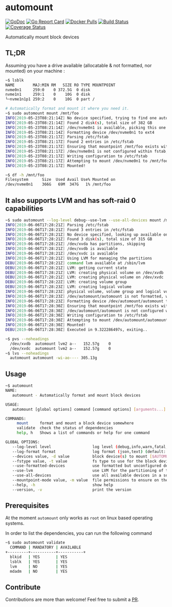 # automount

[![GoDoc](https://godoc.org/github.com/mvisonneau/automount?status.svg)](https://godoc.org/github.com/mvisonneau/automount)
[![Go Report Card](https://goreportcard.com/badge/github.com/mvisonneau/automount)](https://goreportcard.com/report/github.com/mvisonneau/automount)
[![Docker Pulls](https://img.shields.io/docker/pulls/mvisonneau/automount.svg)](https://hub.docker.com/r/mvisonneau/automount/)
[![Build Status](https://cloud.drone.io/api/badges/mvisonneau/automount/status.svg)](https://cloud.drone.io/mvisonneau/automount)
[![Coverage Status](https://coveralls.io/repos/github/mvisonneau/automount/badge.svg?branch=master)](https://coveralls.io/github/mvisonneau/automount?branch=master)

Automatically mount block devices

## TL;DR

Assuming you have a drive available (allocatable & not formatted, nor mounted) on your machine :

```bash
~$ lsblk
NAME        MAJ:MIN RM   SIZE RO TYPE MOUNTPOINT
nvme0n1     259:0    0 372.5G  0 disk
nvme1n1     259:1    0    10G  0 disk
└─nvme1n1p1 259:2    0    10G  0 part /

# Automatically format and mount it where you need it.
~$ sudo automount mount /mnt/foo
INFO[2019-05-23T08:21:14Z] No device specified, trying to find one automatically
INFO[2019-05-23T08:21:14Z] Found 2 disk(s), total size of 382 GB
INFO[2019-05-23T08:21:14Z] /dev/nvme0n1 is available, picking this one!
INFO[2019-05-23T08:21:14Z] Formatting device /dev/nvme0n1 to ext4
INFO[2019-05-23T08:21:17Z] Parsing /etc/fstab
INFO[2019-05-23T08:21:17Z] Found 2 entries in /etc/fstab
INFO[2019-05-23T08:21:17Z] Ensuring that mountpoint /mnt/foo exists with correct permissions (493)
INFO[2019-05-23T08:21:17Z] /dev/nvme0n1 is not configured within fstab, appending configuration
INFO[2019-05-23T08:21:17Z] Writing configuration to /etc/fstab
INFO[2019-05-23T08:21:17Z] Attempting to mount /dev/nvme0n1 to /mnt/foo
INFO[2019-05-23T08:21:17Z] Mounted!

~$ df -h /mnt/foo
Filesystem      Size  Used Avail Use% Mounted on
/dev/nvme0n1    366G   69M  347G   1% /mnt/foo
```

## It also supports LVM and has soft-raid 0 capabilities

```bash
~$ sudo automount --log-level debug--use-lvm --use-all-devices mount /mnt/foo
INFO[2019-06-06T17:28:21Z] Parsing /etc/fstab
INFO[2019-06-06T17:28:21Z] Found 3 entries in /etc/fstab
INFO[2019-06-06T17:28:21Z] No device specified, looking up available ones
INFO[2019-06-06T17:28:21Z] Found 3 disk(s), total size of 315 GB
INFO[2019-06-06T17:28:21Z] /dev/xvda has partitions, skipping
INFO[2019-06-06T17:28:21Z] /dev/xvdb is available
INFO[2019-06-06T17:28:21Z] /dev/xvdc is available
INFO[2019-06-06T17:28:21Z] Using LVM for managing the partitions
DEBU[2019-06-06T17:28:21Z] command lvm available at /sbin/lvm
DEBU[2019-06-06T17:28:21Z] LVM: getting current state
DEBU[2019-06-06T17:28:21Z] LVM: creating physical volume on /dev/xvdb
DEBU[2019-06-06T17:28:21Z] LVM: creating physical volume on /dev/xvdc
DEBU[2019-06-06T17:28:22Z] LVM: creating volume group
DEBU[2019-06-06T17:28:23Z] LVM: creating logical volume
INFO[2019-06-06T17:28:23Z] physical volume, volume group and logical volume created, using this as a device
INFO[2019-06-06T17:28:23Z] /dev/automount/automount is not formatted, will format it.
INFO[2019-06-06T17:28:23Z] Formatting device /dev/automount/automount to ext4
INFO[2019-06-06T17:28:30Z] Ensuring that mountpoint /mnt/foo exists with correct permissions (493)
INFO[2019-06-06T17:28:30Z] /dev/automount/automount is not configured within fstab, appending configuration
INFO[2019-06-06T17:28:30Z] Writing configuration to /etc/fstab
INFO[2019-06-06T17:28:30Z] Attempting to mount /dev/automount/automount to /mnt/foo
INFO[2019-06-06T17:28:30Z] Mounted!
DEBU[2019-06-06T17:28:30Z] Executed in 9.322286497s, exiting..

~$ pvs --noheadings
  /dev/xvdb  automount lvm2 a--   152.57g    0
  /dev/xvdc  automount lvm2 a--   152.57g    0
~$ lvs --noheadings
  automount automount -wi-ao---- 305.13g
```

## Usage

```bash
~$ automount
NAME:
   automount - Automatically format and mount block devices

USAGE:
   automount [global options] command [command options] [arguments...]

COMMANDS:
     mount     format and mount a block device somewhere
     validate  check the status of dependencies
     help, h   Shows a list of commands or help for one command

GLOBAL OPTIONS:
   --log-level level                  log level (debug,info,warn,fatal,panic) (default: "info") [$AUTOMOUNT_LOG_LEVEL]
   --log-format format                log format (json,text) (default: "text") [$AUTOMOUNT_LOG_FORMAT]
   --devices value, -d value          block device(s) to mount [$AUTOMOUNT_DEVICES]
   --fstype value, -t value           fs type to use for the block device to mount (default: "ext4") [$AUTOMOUNT_FSTYPE]
   --use-formatted-devices            use formatted but unconfigured devices (will reformat them!) [$AUTOMOUNT_USE_FORMATTED_DEVICES]
   --use-lvm                          use LVM for the partitioning of the block devices [$AUTOMOUNT_USE_LVM]
   --use-all-devices                  use all available devices in a soft-raid fashion (requires --use-lvm as well) [$AUTOMOUNT_USE_ALL_DEVICES]
   --mountpoint-mode value, -m value  file permissions to ensure on the mountpoint (default: 493) [$AUTOMOUNT_MOUNTPOINT_MODE]
   --help, -h                         show help
   --version, -v                      print the version
```

## Prerequisites

At the moment `automount` only works as `root` on linux based operating systems.

In order to list the dependencies, you can run the following command

```bash
~$ sudo automount validate
  COMMAND | MANDATORY | AVAILABLE
+---------+-----------+-----------+
  blkid   | YES       | YES
  lsblk   | YES       | YES
  lvm     | NO        | YES
  mdadm   | NO        | YES
```

## Contribute

Contributions are more than welcome! Feel free to submit a [PR](https://github.com/mvisonneau/automount/pulls).
